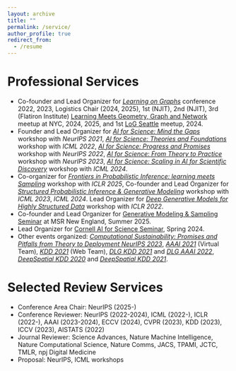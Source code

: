 ```yaml
---
layout: archive
title: ""
permalink: /service/
author_profile: true
redirect_from:
  - /resume
---
```


Professional Services
======
* Co-founder and Lead Organizer for [*Learning on Graphs*](https://logconference.github.io/) conference 2022, 2023, Logistics Chair (2024, 2025), 1st (NJIT), 2nd (NJIT), 3rd (Flatiron Institute) [Learning Meets Geometry, Graph and Network](https://log-nyc.github.io/) meetup at NYC, 2024, 2025, and 1st [LoG Seattle](https://xiaoxinhe.github.io/log24-meetup-seattle/) meetup, 2024.
* Founder and Lead Organizer for [*AI for Science: Mind the Gaps*](http://www.ai4science.net/neurips21/) workshop with *NeurIPS 2021*, [*AI for Science: Theories and Foundations*](http://www.ai4science.net/icml22/) workshop with *ICML 2022*, [*AI for Science: Progress and Promises*](https://ai4sciencecommunity.github.io/neurips22/) workshop with *NeurIPS 2022*, [*AI for Science: From Theory to Practice*](https://ai4sciencecommunity.github.io/neurips23/) workshop with *NeurIPS 2023*, [*AI for Science: Scaling in AI for Scientific Discovery*](https://ai4sciencecommunity.github.io/icml24.html) workshop with *ICML 2024*.
* Co-organizer for [*Frontiers in Probabilistic Inference: learning meets Sampling*](https://sites.google.com/view/fpiworkshop/about) workshop with *ICLR 2025*, Co-founder and Lead Organizer for [*Structured Probabilistic Inference & Generative Modeling*](https://spigmworkshop2024.github.io/) workshop with *ICML 2023*, *ICML 2024*. Lead Organizer for [*Deep Generative Models for Highly Structured Data*](https://deep-gen-struct.github.io/) workshop with *ICLR 2022*.
* Co-founder and Lead Organizer for [Generative Modeling & Sampling Seminar](https://sites.google.com/view/msrne-genai-sampling-seminar/home) at MSR New England, Summer 2025.
* Lead Organizer for [Cornell AI for Science Seminar](https://science.ai.cornell.edu/events/ai-for-science-seminar-series-spring-2024/), Spring 2024.
* Other events organized: [*Computational Sustainability: Promises and Pitfalls from Theory to Deployment NeurIPS 2023*](https://www.compsust.net/compsust-2023/), [*AAAI 2021*](https://aaai.org/Conferences/AAAI-21/) (Virtual Team), [*KDD 2021*](https://kdd.org/kdd2021/) (Web Team), [*DLG KDD 2021*](https://deep-learning-graphs.bitbucket.io/dlg-kdd21/index.html) and [*DLG AAAI 2022*](https://deep-learning-graphs.bitbucket.io/dlg-aaai22/index.html), [*DeepSpatial KDD 2020*](http://mason.gmu.edu/~lzhao9/venues/DeepSpatial2020/) and [*DeepSpatial KDD 2021*](http://cs.emory.edu/~lzhao41/venues/DeepSpatial2021/).

Selected Review Services
======
* Conference Area Chair: NeurIPS (2025-)
* Conference Reviewer: NeurIPS (2022-2024), ICML (2022-), ICLR (2022-), AAAI (2023-2024), ECCV (2024), CVPR (2023), KDD (2023), ICCV (2023), AISTATS (2022)
* Journal Reviewer: Science Advances, Nature Machine Intelligence, Nature Computational Science, Nature Comms, JACS, TPAMI, JCTC, TMLR, npj Digital Medicine
* Proposal: NeurIPS, ICML workshops

<!-- Open-source Softwares (Benchmarks and Libraries)
======
* [M²Hub](https://github.com/yuanqidu/M2Hub) Machine Learning for Materials Discovery
* [GraphGT](https://graphgt.github.io/) Machine Learning for Graph Generation and Transformation
* [Graphein](https://github.com/a-r-j/graphein) Geometric Deep Learning and Network Analysis on Biomolecules
* [TDC](https://tdcommons.ai/) Artificial Intelligence for Therapeutic Science
* [Gauche](https://github.com/leojklarner/gauche) Gaussian Processes in Chemistry

Volunteers & Other Services
======
* ICLR, ICML, KDD 2021 Student Volunteer
* NSF REU Summer 2021 Student Mentor (GMU)
* AAAI 2021, KDD 2021 Student Technical Team
* Microsoft Learn Student Ambassador (e.g. Organize Intro to AI and ML Workshop)
* Contribute to [*DLG4NLP*](https://dlg4nlp.github.io/) and [*GNN-Book*](https://graph-neural-networks.github.io/)
* Contribute to the open-source community (e.g. DeepChem) 
* Student Member of ACM, IEEE, IEEE Computer Society, AAAI, SIAM, ASA Community
* GMU Engineering Week Panelist, 2021 Spring
* GMU SCAN Mentor, 2021 Spring -->


